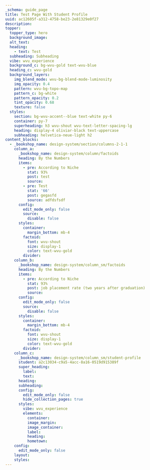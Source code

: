 ```yaml
---
_schema: guide_page
title: Test Page With Student Profile
uuid: ac12605f-a312-4758-be23-2e81329e0f27
description:
topper:
  topper_type: hero
  background_image:
  alt_text:
  heading:
    - text: Test
  subheading: Subheading
  vibe: wvu_experience
  background_c: bg-wvu-gold text-wvu-blue
  heading_c: wvu-gold
  background_layers:
    img_blend_mode: wvu-bg-blend-mode-luminosity
    img_opacity: 0.4
    pattern: wvu-bg-topo-map
    pattern_c: bg-white
    pattern_opacity: 0.2
    tint_opacity: 0.68
    texture: false
  styles:
    section: bg-wvu-accent--blue text-white py-6
    container: py-7
    superheading: h3 wvu-shout wvu-text-letter-spacing-lg
    heading: display-4 oliviar-black text-uppercase
    subheading: helvetica-neue-light h2
content_blocks:
  - _bookshop_name: design-system/section/columns-2-1-1
    column_a:
      _bookshop_name: design-system/column/factoids
      heading: By the Numbers
      items:
        - pre: According to Niche
          stat: 93%
          post: test
          source:
        - pre: Test
          stat: '66'
          post: gegasfd
          source: adfdsfsdf
      config:
        edit_mode_only: false
        source:
          disable: false
      styles:
        container:
          margin_bottom: mb-4
        factoid:
          font: wvu-shout
          size: display-1
          color: text-wvu-gold
        divider:
    column_b:
      _bookshop_name: design-system/column_sm/factoids
      heading: By the Numbers
      items:
        - pre: According to Niche
          stat: 93%
          post: job placement rate (two years after graduation)
          source:
      config:
        edit_mode_only: false
        source:
          disable: false
      styles:
        container:
          margin_bottom: mb-4
        factoid:
          font: wvu-shout
          size: display-1
          color: text-wvu-gold
        divider:
    column_c:
      _bookshop_name: design-system/column_sm/student-profile
      student: a2c13034-c9a5-4acc-8a16-0519d915389f
      super_heading:
        label:
        text:
      heading:
      subheading:
      config:
        edit_mode_only: false
        hide_collection_pages: true
      styles:
        vibe: wvu_experience
        elements:
          container:
          image_margin:
          image_container:
          label:
          heading:
          hometown:
    config:
      edit_mode_only: false
    layout:
    styles:
---
```

